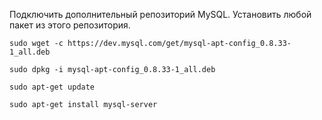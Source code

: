 Подключить дополнительный репозиторий MySQL. Установить любой пакет из этого репозитория.

```
sudo wget -c https://dev.mysql.com/get/mysql-apt-config_0.8.33-1_all.deb
```
```
sudo dpkg -i mysql-apt-config_0.8.33-1_all.deb
```
```
sudo apt-get update
```
```
sudo apt-get install mysql-server
```
